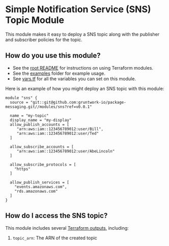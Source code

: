 # Simple Notification Service (SNS) Topic Module 

This module makes it easy to deploy a SNS topic along with the publisher and subscriber policies for the topic.

## How do you use this module?

* See the [root README](/README.md) for instructions on using Terraform modules.
* See the [examples](/examples) folder for example usage.
* See [vars.tf](./vars.tf) for all the variables you can set on this module.

Here is an example of how you might deploy an SNS topic with this module:

```hcl
module "sns" {
  source = "git::git@github.com:gruntwork-io/package-messaging.git//modules/sns?ref=v0.0.1"

  name = "my-topic"
  display_name = "my-display"
  allow_publish_accounts = [
     "arn:aws:iam::123456789012:user/Bill",
     "arn:aws:iam::123456789012:user/Ted"
  ]
  
  allow_subscribe_accounts = [
     "arn:aws:iam::123456789012:user/AbeLincoln"
  ]
  
  allow_subscribe_protocols = [
    "https"
  ]

  allow_publish_services = [
    "events.amazonaws.com",
    "rds.amazonaws.com"
  ]
}
```

## How do I access the SNS topic?

This module includes several [Terraform outputs](https://www.terraform.io/intro/getting-started/outputs.html),
including:

1. `topic_arn`: The ARN of the created topic
